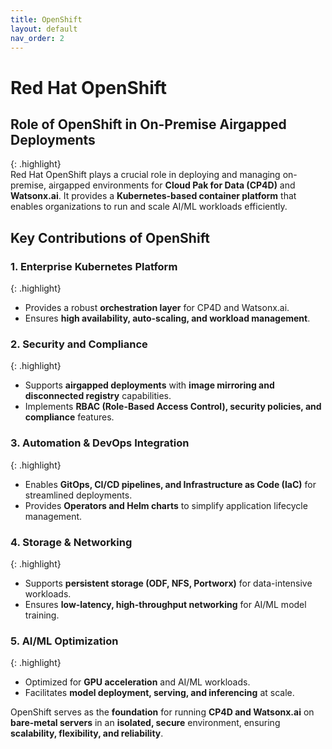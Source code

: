 ```yaml
---
title: OpenShift
layout: default
nav_order: 2
---
```


# Red Hat OpenShift  

## Role of OpenShift in On-Premise Airgapped Deployments  
{: .highlight}  
Red Hat OpenShift plays a crucial role in deploying and managing on-premise, airgapped environments for **Cloud Pak for Data (CP4D)** and **Watsonx.ai**. It provides a **Kubernetes-based container platform** that enables organizations to run and scale AI/ML workloads efficiently.  

## Key Contributions of OpenShift  

### 1. Enterprise Kubernetes Platform  
{: .highlight}  
- Provides a robust **orchestration layer** for CP4D and Watsonx.ai.  
- Ensures **high availability, auto-scaling, and workload management**.  

### 2. Security and Compliance  
{: .highlight}  
- Supports **airgapped deployments** with **image mirroring and disconnected registry** capabilities.  
- Implements **RBAC (Role-Based Access Control), security policies, and compliance** features.  

### 3. Automation & DevOps Integration  
{: .highlight}  
- Enables **GitOps, CI/CD pipelines, and Infrastructure as Code (IaC)** for streamlined deployments.  
- Provides **Operators and Helm charts** to simplify application lifecycle management.  

### 4. Storage & Networking  
{: .highlight}  
- Supports **persistent storage (ODF, NFS, Portworx)** for data-intensive workloads.  
- Ensures **low-latency, high-throughput networking** for AI/ML model training.  

### 5. AI/ML Optimization  
{: .highlight}  
- Optimized for **GPU acceleration** and AI/ML workloads.  
- Facilitates **model deployment, serving, and inferencing** at scale.  

OpenShift serves as the **foundation** for running **CP4D and Watsonx.ai** on **bare-metal servers** in an **isolated, secure** environment, ensuring **scalability, flexibility, and reliability**.  
